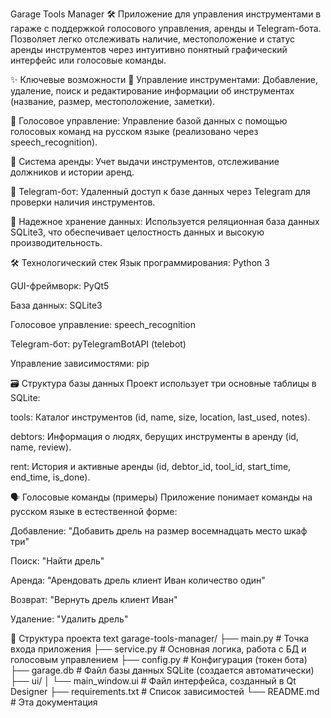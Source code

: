 Garage Tools Manager 🛠️
Приложение для управления инструментами в гараже с поддержкой голосового управления, аренды и Telegram-бота. Позволяет легко отслеживать наличие, местоположение и статус аренды инструментов через интуитивно понятный графический интерфейс или голосовые команды.

✨ Ключевые возможности
📝 Управление инструментами: Добавление, удаление, поиск и редактирование информации об инструментах (название, размер, местоположение, заметки).

🎤 Голосовое управление: Управление базой данных с помощью голосовых команд на русском языке (реализовано через speech_recognition).

🤝 Система аренды: Учет выдачи инструментов, отслеживание должников и истории аренд.

🤖 Telegram-бот: Удаленный доступ к базе данных через Telegram для проверки наличия инструментов.

💾 Надежное хранение данных: Используется реляционная база данных SQLite3, что обеспечивает целостность данных и высокую производительность.

🛠️ Технологический стек
Язык программирования: Python 3

GUI-фреймворк: PyQt5

База данных: SQLite3

Голосовое управление: speech_recognition

Telegram-бот: pyTelegramBotAPI (telebot)

Управление зависимостями: pip

🗃️ Структура базы данных
Проект использует три основные таблицы в SQLite:

tools: Каталог инструментов (id, name, size, location, last_used, notes).

debtors: Информация о людях, берущих инструменты в аренду (id, name, review).

rent: История и активные аренды (id, debtor_id, tool_id, start_time, end_time, is_done).

🗣️ Голосовые команды (примеры)
Приложение понимает команды на русском языке в естественной форме:

Добавление: "Добавить дрель на размер восемнадцать место шкаф три"

Поиск: "Найти дрель"

Аренда: "Арендовать дрель клиент Иван количество один"

Возврат: "Вернуть дрель клиент Иван"

Удаление: "Удалить дрель"

📁 Структура проекта
text
garage-tools-manager/
├── main.py                 # Точка входа приложения
├── service.py              # Основная логика, работа с БД и голосовым управлением
├── config.py               # Конфигурация (токен бота)
├── garage.db               # Файл базы данных SQLite (создается автоматически)
├── ui/
│   └── main_window.ui      # Файл интерфейса, созданный в Qt Designer
├── requirements.txt        # Список зависимостей
└── README.md               # Эта документация